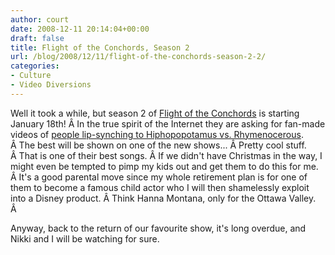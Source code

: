 ```yaml
---
author: court
date: 2008-12-11 20:14:04+00:00
draft: false
title: Flight of the Conchords, Season 2
url: /blog/2008/12/11/flight-of-the-conchords-season-2-2/
categories:
- Culture
- Video Diversions
---
```


Well it took a while, but season 2 of [Flight of the Conchords](http://en.wikipedia.org/wiki/Flight_of_the_Conchords) is starting January 18th! Â In the true spirit of the Internet they are asking for fan-made videos of [people lip-synching to Hiphopopotamus vs. Rhymenocerous](http://flightlipdub.com/). Â The best will be shown on one of the new shows... Â Pretty cool stuff. Â That is one of their best songs. Â If we didn't have Christmas in the way, I might even be tempted to pimp my kids out and get them to do this for me. Â It's a good parental move since my whole retirement plan is for one of them to become a famous child actor who I will then shamelessly exploit into a Disney product. Â Think Hanna Montana, only for the Ottawa Valley. Â 

Anyway, back to the return of our favourite show, it's long overdue, and Nikki and I will be watching for sure.
